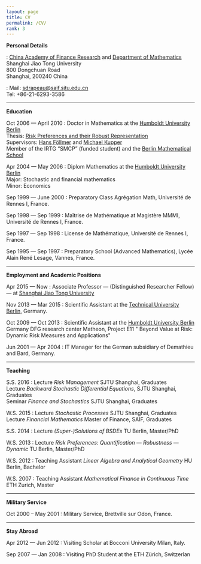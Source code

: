 ```yaml
---
layout: page
title: CV
permalink: /CV/
rank: 3
---
```

**Personal Details**

:   [China Academy of Finance Research](http://en.cafr.cn) and [Department of Mathematics](http://www.math.sjtu.edu.cn/)<br>
    Shanghai Jiao Tong University<br>
    800 Dongchuan Road<br>
    Shanghai, 200240 China

:   Mail: sdrapeau@saif.sjtu.edu.cn <br>
    Tel: +86-21-6293-3586

------------------------------------------------------------------------
**Education**

Oct 2006 &mdash; April 2010
:   Doctor in Mathematics at the [Humboldt University Berlin](http://www.hu-berlin.de)<br>
    Thesis: [Risk Preferences and their Robust Representation](http://edoc.hu-berlin.de/dissertationen/drapeau-samuel-2010-04-30/METADATA/abstract.php?id=36888)<br>
    Supervisors: [Hans F&ouml;llmer](http://www.math.hu-berlin.de/~foellmer/) and [Michael Kupper](http://cms.uni-konstanz.de/math/kupper/)<br>
    Member of the IRTG “SMCP” (funded student) and the [Berlin Mathematical School](http://www.berlin-math.de)

Apr 2004 &mdash; May 2006 
:   Diplom Mathematics at the [Humboldt University Berlin](http://www.hu-berlin.de)<br>
     Major: Stochastic and financial mathematics<br>
     Minor: Economics

Sep 1999 &mdash; June 2000 
:   Preparatory Class Agrégation Math, Université de Rennes I, France.


Sep 1998 &mdash; Sep 1999 
:   Maîtrise de Mathématique at Magistère MMMI, Université de Rennes I, France.

Sep 1997 &mdash; Sep 1998 
:   License de Mathématique, Université de Rennes I, France.

Sep 1995 &mdash; Sep 1997 
:   Preparatory School (Advanced Mathematics), Lycée Alain René Lesage,
    Vannes, France.

------------------------------------------------------------------------

**Employment and Academic Positions**

Apr 2015 &mdash; Now
:   Associate Professor &mdash; (Distinguished Researcher Fellow) &mdash; at [Shanghai Jiao Tong University](http://en.sjtu.edu.cn)

Nov 2013 &mdash; Mar 2015
:   Scientific Assistant at the [Technical University Berlin](http://www.tu-berlin.de), Germany.


Oct 2009 &mdash; Oct 2013
:   Scientific Assistant at the [Humboldt University Berlin](www.hu-berlin.de) Germany
    DFG research center Matheon, Project E11 " Beyond Value at Risk: Dynamic Risk Measures and Applications"

Jun 2001 &mdash; Apr 2004
:   IT Manager for the German subsidiary of Demathieu and Bard, Germany.

-----------------------------------------------------------------------

**Teaching**

S.S. 2016
:   Lecture *Risk Management* SJTU Shanghai, Graduates   
    Lecture *Backward Stochastic Differential Equations*, SJTU Shanghai, Graduates   
    Seminar *Finance and Stochastics* SJTU Shanghai, Graduates

W.S. 2015
:   Lecture *Stochastic Processes* SJTU Shanghai, Graduates  
    Lecture *Financial Mathematics* Master of Finance, SAIF, Graduates

S.S. 2014
:   Lecture *(Super-)Solutions of BSDEs* TU Berlin, Master/PhD

W.S. 2013
:   Lecture *Risk Preferences: Quantification &mdash; Robustness &mdash; Dynamic* TU Berlin, Master/PhD

W.S. 2012
:   Teaching Assistant *Linear Algebra and Analytical Geometry* HU Berlin, Bachelor

W.S. 2007
:   Teaching Assistant *Mathematical Finance in Continuous Time* ETH Zurich, Master

------------------------------------------------------------------------

**Military Service**

Oct 2000 – May 2001
:   Military Service, Brettville sur Odon, France.

------------------------------------------------------------------------

**Stay Abroad**

Apr 2012 &mdash; Jun 2012
:   Visiting Scholar at Bocconi University Milan, Italy.

Sep 2007 &mdash; Jan 2008
:   Visiting PhD Student at the ETH Zürich, Switzerlan
